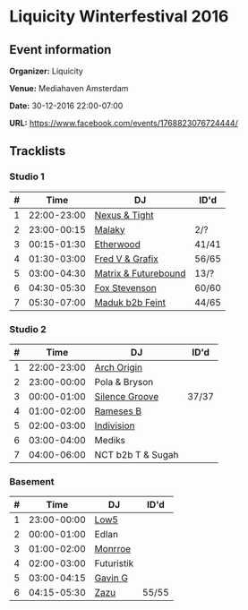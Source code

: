 # Liquicity Winterfestival 2016
## Event information
**Organizer:** Liquicity

**Venue:** Mediahaven Amsterdam

**Date:** 30-12-2016 22:00-07:00

**URL:** https://www.facebook.com/events/1768823076724444/

## Tracklists
### Studio 1
| \#  | Time        | DJ                                                                     | ID'd  |
| --- | ----------- | ---------------------------------------------------------------------- | ----- |
| 1   | 22:00-23:00 | [Nexus & Tight](../master/studio_1-1-nexus_and_tight.md)               |       |
| 2   | 23:00-00:15 | [Malaky](../master/studio_1-2-malaky.md)                               | 2/?   |
| 3   | 00:15-01:30 | [Etherwood](../master/studio_1-3-etherwood.md)                         | 41/41 |
| 4   | 01:30-03:00 | [Fred V & Grafix](../master/studio_1-4-fred_v_and_grafix.md)           | 56/65 |
| 5   | 03:00-04:30 | [Matrix & Futurebound](../master/studio_1-5-matrix_and_futurebound.md) | 13/?  |
| 6   | 04:30-05:30 | [Fox Stevenson](../master/studio_1-6-fox_stevenson.md)                 | 60/60 |
| 7   | 05:30-07:00 | [Maduk b2b Feint](../master/studio_1-7-maduk_b2b_feint.md)             | 44/65 |

### Studio 2
| \#  | Time        | DJ                                                 | ID'd  |
| --- | ----------- | -------------------------------------------------- | ----- |
| 1   | 22:00-23:00 | [Arch Origin](../master/studio_2-1-arch_origin.md)          |       |
| 2   | 23:00-00:00 | Pola & Bryson                                               |       |
| 3   | 00:00-01:00 | [Silence Groove](../master/studio_2-3-silence_groove.md)    | 37/37 |
| 4   | 01:00-02:00 | [Rameses B](../master/studio_2-4-rameses_b.md)              |       |
| 5   | 02:00-03:00 | [Indivision](../master/studio_2-5-indivision.md)            |       |
| 6   | 03:00-04:00 | Mediks                                                      |       |
| 7   | 04:00-06:00 | NCT b2b T & Sugah                                           |       |

### Basement
| \#  | Time        | DJ                                   | ID'd  |
| --- | ----------- | ------------------------------------ | ----- |
| 1   | 23:00-00:00 | [Low5](../master/basement-1-low5.md)        |       |
| 2   | 00:00-01:00 | Edlan                                       |       |
| 3   | 01:00-02:00 | [Monrroe](../master/basement-3-monrroe.md)  |       |
| 4   | 02:00-03:00 | Futuristik                                  |       |
| 5   | 03:00-04:15 | [Gavin G](../master/basement-5-gavin_g.md)  |       |
| 6   | 04:15-05:30 | [Zazu](../master/basement-6-zazu.md)        | 55/55 |
